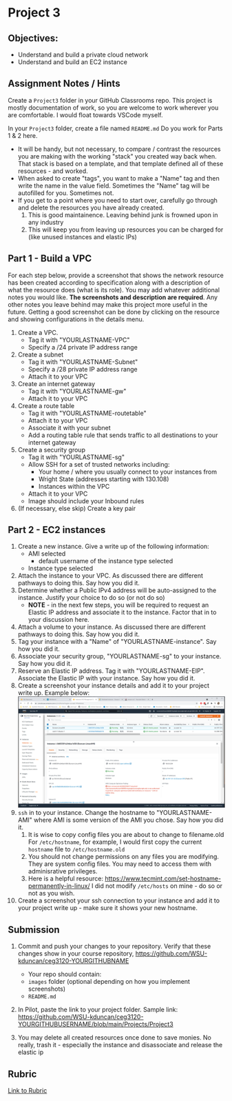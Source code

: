 # Project 3

## Objectives:

- Understand and build a private cloud network
- Understand and build an EC2 instance

## Assignment Notes / Hints

Create a `Project3` folder in your GitHub Classrooms repo.  This project is mostly documentation of work, so you are welcome to work wherever you are comfortable.  I would float towards VSCode myself.

In your `Project3` folder, create a file named `README.md`  Do you work for Parts 1 & 2 here.

- It will be handy, but not necessary, to compare / contrast the resources you are making with the working "stack" you created way back when.  That stack is based on a template, and that template defined all of these resources - and worked.
- When asked to create "tags", you want to make a "Name" tag and then write the name in the value field.  Sometimes the "Name" tag will be autofilled for you.  Sometimes not.
- If you get to a point where you need to start over, carefully go through and delete the resources you have already created.  
    1. This is good maintainence.  Leaving behind junk is frowned upon in any industry
    2. This will keep you from leaving up resources you can be charged for (like unused instances and elastic IPs)

## Part 1 - Build a VPC

For each step below, provide a screenshot that shows the network resource has been created according to specification along with a description of what the resource does (what is its role).  You may add whatever additional notes you would like.  **The screenshots and description are required**.  Any other notes you leave behind may make this project more useful in the future.  Getting a good screenshot can be done by clicking on the resource and showing configurations in the details menu.

1. Create a VPC.  
    - Tag it with "YOURLASTNAME-VPC"
    - Specify a /24 private IP address range
2. Create a subnet
    - Tag it with "YOURLASTNAME-Subnet"
    - Specify a /28 private IP address range
    - Attach it to your VPC
3. Create an internet gateway
    - Tag it with "YOURLASTNAME-gw"
    - Attach it to your VPC
4. Create a route table
    - Tag it with "YOURLASTNAME-routetable"
    - Attach it to your VPC
    - Associate it with your subnet
    - Add a routing table rule that sends traffic to all destinations to your internet gateway
5. Create a security group
    - Tag it with "YOURLASTNAME-sg"
    - Allow SSH for a set of trusted networks including:
        - Your home / where you usually connect to your instances from
        - Wright State (addresses starting with 130.108)
        - Instances within the VPC
    - Attach it to your VPC
    - Image should include your Inbound rules
6. (If necessary, else skip) Create a key pair

## Part 2 - EC2 instances

1. Create a new instance.  Give a write up of the following information:
    - AMI selected
        - default username of the instance type selected
    - Instance type selected
2. Attach the instance to your VPC.  As discussed there are different pathways to doing this.  Say how you did it.
3. Determine whether a Public IPv4 address will be auto-assigned to the instance.  Justify your choice to do so (or not do so)
    - **NOTE** - in the next few steps, you will be required to request an Elastic IP address and associate it to the instance.  Factor that in to your discussion here.
4. Attach a volume to your instance.  As discussed there are different pathways to doing this.  Say how you did it.
5. Tag your instance with a "Name" of "YOURLASTNAME-instance".  Say how you did it.
6. Associate your security group, "YOURLASTNAME-sg" to your instance.  Say how you did it.
7. Reserve an Elastic IP address.  Tag it with "YOURLASTNAME-EIP".  Associate the Elastic IP with your instance.  Say how you did it.
8. Create a screenshot your instance details and add it to your project write up.  Example below:
![sample instance details](sample.png)
9. `ssh` in to your instance.  Change the hostname to "YOURLASTNAME-AMI" where AMI is some version of the AMI you chose.  Say how you did it.
    1. It is wise to copy config files you are about to change to filename.old  For `/etc/hostname`, for example, I would first copy the current `hostname` file to `/etc/hostname.old`
    2. You should not change permissions on any files you are modifying.  They are system config files.  You may need to access them with adminisrative privileges.
    3. Here is a helpful resource: https://www.tecmint.com/set-hostname-permanently-in-linux/ I did not modify `/etc/hosts` on mine - do so or not as you wish.
10. Create a screenshot your ssh connection to your instance and add it to your project write up - make sure it shows your new hostname.

## Submission

1. Commit and push your changes to your repository.  Verify that these changes show in your course repository, https://github.com/WSU-kduncan/ceg3120-YOURGITHUBNAME
    - Your repo should contain:
    - `images` folder (optional depending on how you implement screenshots)
    - `README.md`

2. In Pilot, paste the link to your project folder.  Sample link: https://github.com/WSU-kduncan/ceg3120-YOURGITHUBUSERNAME/blob/main/Projects/Project3

3. You may delete all created resources once done to save monies.  No really, trash it - especially the instance and disassociate and release the elastic ip

## Rubric

[Link to Rubric](Rubric.md)
